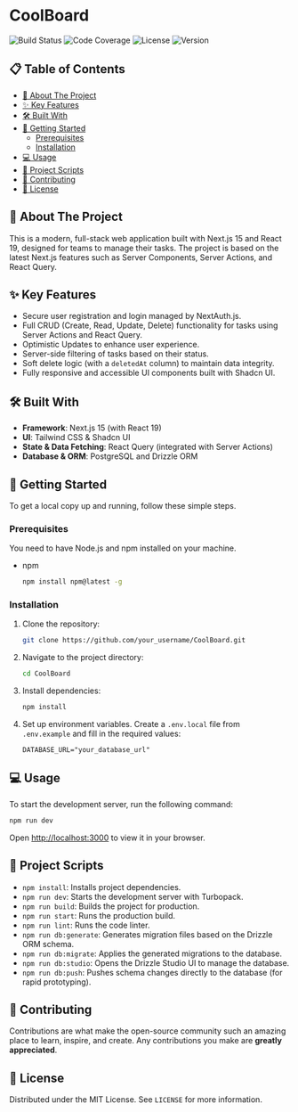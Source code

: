 # CoolBoard

![Build Status](https://img.shields.io/badge/build-passing-brightgreen) ![Code Coverage](https://img.shields.io/badge/coverage-90%25-blue) ![License](https://img.shields.io/badge/license-MIT-green) ![Version](https://img.shields.io/badge/version-1.0.0-lightgrey)

## 📋 Table of Contents

- [📖 About The Project](#-about-the-project)
- [✨ Key Features](#-key-features)
- [🛠️ Built With](#️-built-with)
- [🚀 Getting Started](#-getting-started)
  - [Prerequisites](#prerequisites)
  - [Installation](#installation)
- [💻 Usage](#-usage)
- [📜 Project Scripts](#-project-scripts)
- [🤝 Contributing](#-contributing)
- [📄 License](#-license)

## 📖 About The Project

This is a modern, full-stack web application built with Next.js 15 and React 19, designed for teams to manage their tasks. The project is based on the latest Next.js features such as Server Components, Server Actions, and React Query.

## ✨ Key Features

- Secure user registration and login managed by NextAuth.js.
- Full CRUD (Create, Read, Update, Delete) functionality for tasks using Server Actions and React Query.
- Optimistic Updates to enhance user experience.
- Server-side filtering of tasks based on their status.
- Soft delete logic (with a `deletedAt` column) to maintain data integrity.
- Fully responsive and accessible UI components built with Shadcn UI.

## 🛠️ Built With

- **Framework**: Next.js 15 (with React 19)
- **UI**: Tailwind CSS & Shadcn UI
- **State & Data Fetching**: React Query (integrated with Server Actions)
- **Database & ORM**: PostgreSQL and Drizzle ORM

## 🚀 Getting Started

To get a local copy up and running, follow these simple steps.

### Prerequisites

You need to have Node.js and npm installed on your machine.

- npm
  ```sh
  npm install npm@latest -g
  ```

### Installation

1.  Clone the repository:
    ```sh
    git clone https://github.com/your_username/CoolBoard.git
    ```
2.  Navigate to the project directory:
    ```sh
    cd CoolBoard
    ```
3.  Install dependencies:
    ```sh
    npm install
    ```
4.  Set up environment variables. Create a `.env.local` file from `.env.example` and fill in the required values:
    ```
    DATABASE_URL="your_database_url"
    ```

## 💻 Usage

To start the development server, run the following command:

```sh
npm run dev
```

Open [http://localhost:3000](http://localhost:3000) to view it in your browser.

## 📜 Project Scripts

- `npm install`: Installs project dependencies.
- `npm run dev`: Starts the development server with Turbopack.
- `npm run build`: Builds the project for production.
- `npm run start`: Runs the production build.
- `npm run lint`: Runs the code linter.
- `npm run db:generate`: Generates migration files based on the Drizzle ORM schema.
- `npm run db:migrate`: Applies the generated migrations to the database.
- `npm run db:studio`: Opens the Drizzle Studio UI to manage the database.
- `npm run db:push`: Pushes schema changes directly to the database (for rapid prototyping).

## 🤝 Contributing

Contributions are what make the open-source community such an amazing place to learn, inspire, and create. Any contributions you make are **greatly appreciated**. 

## 📄 License

Distributed under the MIT License. See `LICENSE` for more information.